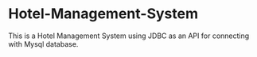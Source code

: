 # Hotel-Management-System
This is a Hotel Management System using  JDBC as an API for connecting with Mysql database. 
